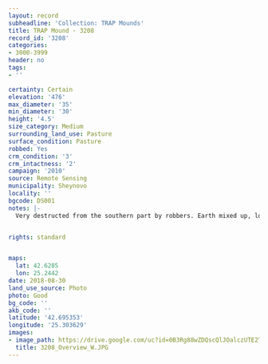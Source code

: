 ```yaml
---
layout: record
subheadline: 'Collection: TRAP Mounds'
title: TRAP Mound - 3208
record_id: '3208'
categories:
- 3000-3999
header: no
tags:
- ''

certainty: Certain
elevation: '476'
max_diameter: '35'
min_diameter: '30'
height: '4.5'
size_category: Medium
surrounding_land_use: Pasture
surface_condition: Pasture
robbed: Yes
crm_condition: '3'
crm_intactness: '2'
campaign: '2010'
source: Remote Sensing
municipality: Sheynovo
locality: ''
bgcode: DS001
notes: |-
  Very destructed from the southern part by robbers. Earth mixed up, looks like it was digged throught and put back.


rights: standard


maps:
  lat: 42.6285
  lon: 25.2442
date: 2018-08-30
land_use_source: Photo
photo: Good
bg_code: ''
akb_code: ''
latitude: '42.695353'
longitude: '25.303629'
images:
- image_path: https://drive.google.com/uc?id=0B3Rg88wZDQscQlJOalczUTE2TzA
  title: 3208_Overview_W.JPG
---
```

